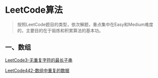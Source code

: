 # LeetCode算法

>   按照LeetCode题目的类型，依次解题，重点集中在Easy和Medium难度的，主要目的在于锻炼和积累算法的基本功。

## 一、数组

[LeetCode3-无重复字符的最长子串](zh-cn/ds/LeetCode3.md)

[LeetCode442-数组中重复的数据](zh-cn/ds/LeetCode442.md)

